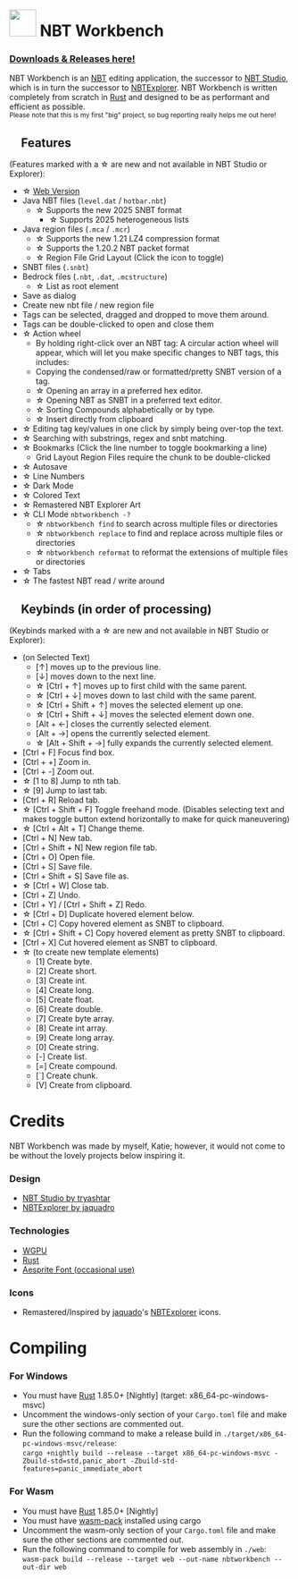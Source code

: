 # <img src="icons/nbtworkbench.png" width=48> NBT Workbench

### [Downloads & Releases here!](https://github.com/RealRTTV/nbtworkbench/releases)

NBT Workbench is an [NBT](https://minecraft.wiki/w/NBT_format) editing application,
the successor to [NBT Studio](https://github.com/tryashtar/nbt-studio),
which is in turn the successor to [NBTExplorer](https://github.com/jaquadro/NBTExplorer).
NBT Workbench is written completely from scratch in [Rust](https://www.rust-lang.org/) and designed to be as performant and efficient as possible.\
<small>Please note that this is my first "big" project, so bug reporting really helps me out here!</small>

## <img src="icons/features.png" width=16> Features
(Features marked with a ☆ are new and not available in NBT Studio or Explorer):

* ☆ [Web Version](https://rttv.ca/main)
* Java NBT files (`level.dat` / `hotbar.nbt`)
  * ☆ Supports the new 2025 SNBT format
    * ☆ Supports 2025 heterogeneous lists
* Java region files (`.mca` / `.mcr`)
  * ☆ Supports the new 1.21 LZ4 compression format
  * ☆ Supports the 1.20.2 NBT packet format
  * ☆ Region File Grid Layout (Click the icon to toggle)
* SNBT files (`.snbt`)
* Bedrock files (`.nbt`, `.dat`, `.mcstructure`)
  * ☆ List as root element
* Save as dialog
* Create new nbt file / new region file
* Tags can be selected, dragged and dropped to move them around.
* Tags can be double-clicked to open and close them
* ☆ Action wheel
  * By holding right-click over an NBT tag: A circular action wheel will appear, which will let you make specific changes to NBT tags, this includes:
  * Copying the condensed/raw or formatted/pretty SNBT version of a tag.
  * ☆ Opening an array in a preferred hex editor.
  * ☆ Opening NBT as SNBT in a preferred text editor.
  * ☆ Sorting Compounds alphabetically or by type.
  * ☆ Insert directly from clipboard
* ☆ Editing tag key/values in one click by simply being over-top the text.
* ☆ Searching with substrings, regex and snbt matching.
* ☆ Bookmarks (Click the line number to toggle bookmarking a line)
  * Grid Layout Region Files require the chunk to be double-clicked
* ☆ Autosave
* ☆ Line Numbers
* ☆ Dark Mode
* ☆ Colored Text
* ☆ Remastered NBT Explorer Art
* ☆ CLI Mode `nbtworkbench -?`
  * ☆ `nbtworkbench find` to search across multiple files or directories
  * ☆ `nbtworkbench replace` to find and replace across multiple files or directories
  * ☆ `nbtworkbench reformat` to reformat the extensions of multiple files or directories
* ☆ Tabs
* ☆ The fastest NBT read / write around

## <img src="icons/keybinds.png" width=16> Keybinds (in order of processing)
(Keybinds marked with a ☆ are new and not available in NBT Studio or Explorer):
* (on Selected Text)
  * \[↑\] moves up to the previous line.
  * \[↓\] moves down to the next line.
  * ☆ \[Ctrl + ↑\] moves up to first child with the same parent.
  * ☆ \[Ctrl + ↓\] moves down to last child with the same parent.
  * ☆ \[Ctrl + Shift + ↑\] moves the selected element up one.
  * ☆ \[Ctrl + Shift + ↓\] moves the selected element down one.
  * \[Alt + ←\] closes the currently selected element.
  * \[Alt + →\] opens the currently selected element.
  * ☆ \[Alt + Shift + →\] fully expands the currently selected element.
* \[Ctrl + F\] Focus find box.
* \[Ctrl + +\] Zoom in.
* \[Ctrl + -\] Zoom out.
* ☆ \[1 to 8\] Jump to nth tab.
* ☆ \[9\] Jump to last tab.
* \[Ctrl + R\] Reload tab.
* ☆ \[Ctrl + Shift + F\] Toggle freehand mode. (Disables selecting text and makes toggle button extend horizontally to make for quick maneuvering)
* ☆ \[Ctrl + Alt + T\] Change theme.
* \[Ctrl + N\] New tab.
* \[Ctrl + Shift + N\] New region file tab.
* \[Ctrl + O\] Open file.
* \[Ctrl + S\] Save file.
* \[Ctrl + Shift + S\] Save file as.
* ☆ \[Ctrl + W\] Close tab.
* \[Ctrl + Z\] Undo.
* \[Ctrl + Y\] / \[Ctrl + Shift + Z\] Redo.
* ☆ \[Ctrl + D\] Duplicate hovered element below.
* \[Ctrl + C\] Copy hovered element as SNBT to clipboard.
* ☆ \[Ctrl + Shift + C\] Copy hovered element as pretty SNBT to clipboard.
* \[Ctrl + X\] Cut hovered element as SNBT to clipboard.
* ☆ (to create new template elements)
  * \[1\] Create byte.
  * \[2\] Create short.
  * \[3\] Create int.
  * \[4\] Create long.
  * \[5\] Create float.
  * \[6\] Create double.
  * \[7\] Create byte array.
  * \[8\] Create int array.
  * \[9\] Create long array.
  * \[0\] Create string.
  * \[-\] Create list.
  * \[=\] Create compound.
  * \[\`\] Create chunk.
  * \[V\] Create from clipboard.

# Credits
NBT Workbench was made by myself, Katie;
however, it would not come to be without the lovely projects below inspiring it.

### Design
* [NBT Studio by tryashtar](https://github.com/tryashtar/nbt-studio)
* [NBTExplorer by jaquadro](https://github.com/jaquadro/NBTExplorer)

### Technologies
* [WGPU](https://github.com/gfx-rs/wgpu)
* [Rust](https://rust-lang.org)
* [Aesprite Font (occasional use)](https://github.com/aseprite/aseprite/blob/main/data/fonts/aseprite_font.png)

### Icons
* Remastered/Inspired by [jaquado](https://github.com/jaquadro)'s [NBTExplorer](https://github.com/jaquadro/NBTExplorer) icons.

# Compiling
### For Windows
* You must have [Rust](https://rustup.rs) 1.85.0+ \[Nightly\] (target: x86_64-pc-windows-msvc)
* Uncomment the windows-only section of your `Cargo.toml` file and make sure the other sections are commented out.
* Run the following command to make a release build in `./target/x86_64-pc-windows-msvc/release`:\
`cargo +nightly build --release --target x86_64-pc-windows-msvc -Zbuild-std=std,panic_abort -Zbuild-std-features=panic_immediate_abort`
### For Wasm
* You must have [Rust](https://rustup.rs) 1.85.0+ \[Nightly\]
* You must have [wasm-pack](https://crates.io/crates/wasm-pack) installed using cargo
* Uncomment the wasm-only section of your `Cargo.toml` file and make sure the other sections are commented out.
* Run the following command to compile for web assembly in `./web`:\
`wasm-pack build --release --target web --out-name nbtworkbench --out-dir web`

